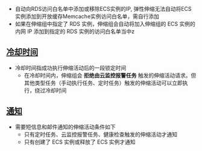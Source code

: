 
- 自动向RDS访问白名单中添加或移除ECS实例的IP, 弹性伸缩无法自动将ECS实例添加到开放缓存Memcache实例访问白名单，需自行添加
- 如果在伸缩组中指定了 RDS 实例，伸缩组会自动将加入伸缩组的 ECS 实例的内网 IP 添加到指定的 RDS 实例的访问白名单当中z

## [冷却时间](https://help.aliyun.com/document_detail/25912.html)

- 冷却时间指成功执行伸缩活动后的一段锁定时间
    - 在冷却时间内，伸缩组会 **拒绝由云监控报警任务** 触发的伸缩活动请求。但其他类型任务（手动执行任务、定时任务）触发的伸缩活动可以立即执行，绕过冷却时间

## [通知](https://help.aliyun.com/document_detail/25918.html)
- 需要短信息和邮件通知的伸缩活动条件如下
    - 只有定时任务、云监控报警任务、健康检查触发的伸缩活动才通知
    - 只有创建了 ECS 实例或释放了 ECS 实例才通知

